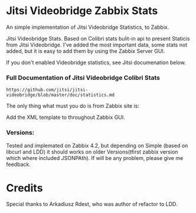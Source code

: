 # Jitsi Videobridge Zabbix Stats
An simple implementation of Jitsi Videobridge Statistics, to Zabbix. 

Jitsi Videobridge Stats. Based on Colibri stats bulit-in api to present Staticis from Jitsi Videobridge. I've added the most important data, some stats not added, but it is easy to add them by using the Zabbix Server GUI. 

If you don't enabled Videobridge statistics, see Jitsi documenation below.

### Full Documentation of Jitsi Videobridge Colibri Stats

`https://github.com/jitsi/jitsi-videobridge/blob/master/doc/statistics.md`

The only thing what must you do is from Zabbix site is:

Add the XML template to throughout Zabbix GUI.

### Versions:

Tested and implemated on Zabbix 4.2, but depending on Simple (based on libcurl and LDD) it should works on older Versions(tfirst zabbix version which where included JSONPAth). If will be any problem, please give me feedback.

# Credits

Special thanks to Arkadiusz Rdest, who was author of refactor to LDD.
